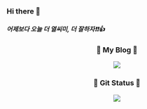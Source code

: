 ### Hi there 👋
##### 어제보다 오늘 더 열씨미, 더 잘하자❗️❗️👍 

<!--
**westssun/westssun** is a ✨ _special_ ✨ repository because its `README.md` (this file) appears on your GitHub profile.

Here are some ideas to get you started:

- 🔭 I’m currently working on ...
- 🌱 I’m currently learning ...
- 👯 I’m looking to collaborate on ...
- 🤔 I’m looking for help with ...
- 💬 Ask me about ...
- 📫 How to reach me: ...
- 😄 Pronouns: ...
- ⚡ Fun fact: ...
-->

<h3 align="center">🧸 My Blog 🧸 </h3>
<div align="center" style="text-align:center">
  <a href="https://devfunny.tistory.com/"><img src="https://img.shields.io/badge/My%20Dev%20Blog%20:%20https://devfunny.tistory.com/-black?style=for-the-badge&logo=aurelia&logoColor=fff&link=https://devfunny.tistory.com/"/></a>
</div>

<h3 align="center">🧸 Git Status 🧸 </h3>
<p align="center">
 <img src=https://github-readme-stats.vercel.app/api?username=westssun&show_icons=true />
</p>
